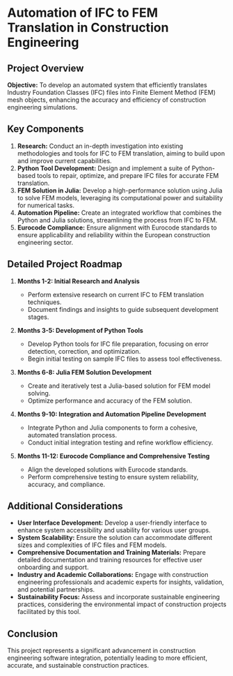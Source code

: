 # Automation of IFC to FEM Translation in Construction Engineering

## Project Overview

**Objective:** To develop an automated system that efficiently translates Industry Foundation Classes (IFC) files into Finite Element Method (FEM) mesh objects, enhancing the accuracy and efficiency of construction engineering simulations.

## Key Components

1. **Research:** Conduct an in-depth investigation into existing methodologies and tools for IFC to FEM translation, aiming to build upon and improve current capabilities.
2. **Python Tool Development:** Design and implement a suite of Python-based tools to repair, optimize, and prepare IFC files for accurate FEM translation.
3. **FEM Solution in Julia:** Develop a high-performance solution using Julia to solve FEM models, leveraging its computational power and suitability for numerical tasks.
4. **Automation Pipeline:** Create an integrated workflow that combines the Python and Julia solutions, streamlining the process from IFC to FEM.
5. **Eurocode Compliance:** Ensure alignment with Eurocode standards to ensure applicability and reliability within the European construction engineering sector.

## Detailed Project Roadmap

1. **Months 1-2: Initial Research and Analysis**
   - Perform extensive research on current IFC to FEM translation techniques.
   - Document findings and insights to guide subsequent development stages.

2. **Months 3-5: Development of Python Tools**
   - Develop Python tools for IFC file preparation, focusing on error detection, correction, and optimization.
   - Begin initial testing on sample IFC files to assess tool effectiveness.

3. **Months 6-8: Julia FEM Solution Development**
   - Create and iteratively test a Julia-based solution for FEM model solving.
   - Optimize performance and accuracy of the FEM solution.

4. **Months 9-10: Integration and Automation Pipeline Development**
   - Integrate Python and Julia components to form a cohesive, automated translation process.
   - Conduct initial integration testing and refine workflow efficiency.

5. **Months 11-12: Eurocode Compliance and Comprehensive Testing**
   - Align the developed solutions with Eurocode standards.
   - Perform comprehensive testing to ensure system reliability, accuracy, and compliance.

## Additional Considerations

- **User Interface Development:** Develop a user-friendly interface to enhance system accessibility and usability for various user groups.
- **System Scalability:** Ensure the solution can accommodate different sizes and complexities of IFC files and FEM models.
- **Comprehensive Documentation and Training Materials:** Prepare detailed documentation and training resources for effective user onboarding and support.
- **Industry and Academic Collaborations:** Engage with construction engineering professionals and academic experts for insights, validation, and potential partnerships.
- **Sustainability Focus:** Assess and incorporate sustainable engineering practices, considering the environmental impact of construction projects facilitated by this tool.

## Conclusion

This project represents a significant advancement in construction engineering software integration, potentially leading to more efficient, accurate, and sustainable construction practices.
